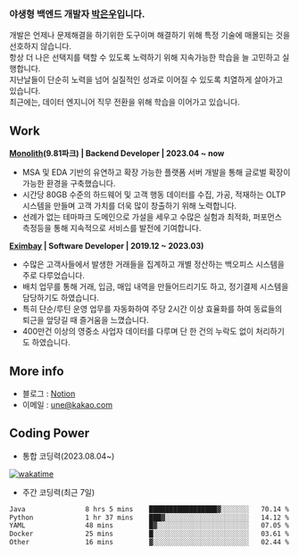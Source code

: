 ###  야생형 백엔드 개발자 [박은우](https://dev-wooyeon.github.io/quiz-app/)입니다. 

개발은 언제나 문제해결을 하기위한 도구이며 해결하기 위해 특정 기술에 매몰되는 것을 선호하지 않습니다.  
항상 더 나은 선택지를 택할 수 있도록 노력하기 위해 지속가능한 학습을 늘 고민하고 실행합니다.  
지난날들이 단순히 노력을 넘어 실질적인 성과로 이어질 수 있도록 치열하게 살아가고 있습니다.  
최근에는, 데이터 엔지니어 직무 전환을 위해 학습을 이어가고 있습니다.

## Work
**[Monolith](https://www.981park.com/)(9.81파크) | Backend Developer | 2023.04 ~ now**

- MSA 및 EDA 기반의 유연하고 확장 가능한 플랫폼 서버 개발을 통해 글로벌 확장이 가능한 환경을 구축했습니다.
- 시간당 80GB 수준의 하드웨어 및 고객 행동 데이터를 수집, 가공, 적재하는 OLTP 시스템을 만들며 고객 가치를 더욱 많이 창출하기 위해 노력합니다.
- 선례가 없는 테마파크 도메인으로 가설을 세우고 수많은 실험과 최적화, 퍼포먼스 측정등을 통해 지속적으로 서비스를 발전에 기여합니다.

**[Eximbay](https://www.eximbay.com/index.do) | Software Developer | 2019.12 ~ 2023.03)**

- 수많은 고객사들에서 발생한 거래들을 집계하고 개별 정산하는 백오피스 시스템을 주로 다루었습니다.
- 배치 업무를 통해 거래, 입금, 매입 내역을 만들어드리기도 하고, 정기결제 시스템을 담당하기도 하였습니다.
- 특히 단순/루틴 운영 업무를 자동화하여 주당 2시간 이상 효율화를 하여 동료들의 퇴근을 앞당길 때 즐거움을 느꼈습니다.
- 400만건 이상의 영중소 사업자 데이터를 다루며 단 한 건의 누락도 없이 처리하기도 하였습니다.

## More info
- 블로그 : [Notion](https://notion-blog-ieunune.vercel.app)
- 이메일 : une@kakao.com

## Coding Power
- 통합 코딩력(2023.08.04~)

[![wakatime](https://wakatime.com/badge/user/099dd627-fdab-4072-b87a-fa91c7a76d8d.svg?style=for-the-badge)](https://wakatime.com/@099dd627-fdab-4072-b87a-fa91c7a76d8d)

- 주간 코딩력(최근 7일)

<!--START_SECTION:waka-->

```txt
Java               8 hrs 5 mins    █████████████████▓░░░░░░░   70.14 %
Python             1 hr 37 mins    ███▓░░░░░░░░░░░░░░░░░░░░░   14.12 %
YAML               48 mins         █▓░░░░░░░░░░░░░░░░░░░░░░░   07.05 %
Docker             25 mins         █░░░░░░░░░░░░░░░░░░░░░░░░   03.61 %
Other              16 mins         ▓░░░░░░░░░░░░░░░░░░░░░░░░   02.44 %
```

<!--END_SECTION:waka-->
